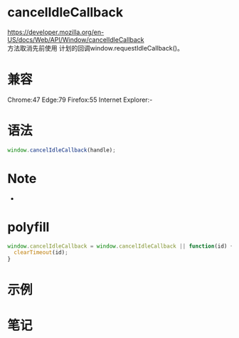 # cancelIdleCallback

https://developer.mozilla.org/en-US/docs/Web/API/Window/cancelIdleCallback  
方法取消先前使用 计划的回调window.requestIdleCallback()。

# 兼容

Chrome:47
Edge:79
Firefox:55
Internet Explorer:-

# 语法

```js
window.cancelIdleCallback(handle);
```

# Note

-

# polyfill

```js
window.cancelIdleCallback = window.cancelIdleCallback || function(id) {
  clearTimeout(id);
}
```

# 示例

# 笔记
